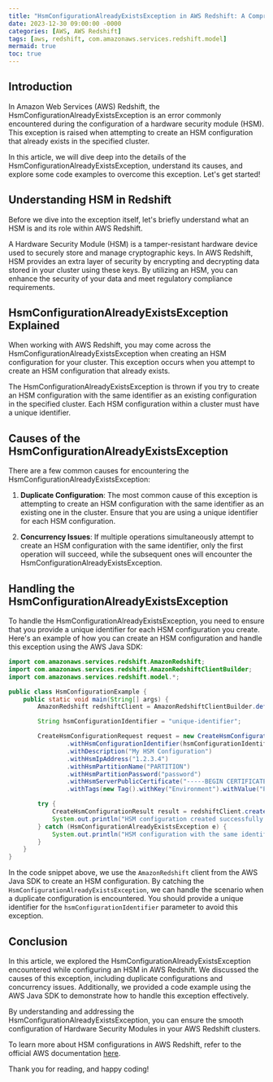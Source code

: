 ```yaml
---
title: "HsmConfigurationAlreadyExistsException in AWS Redshift: A Comprehensive Guide"
date: 2023-12-30 09:00:00 -0000
categories: [AWS, AWS Redshift]
tags: [aws, redshift, com.amazonaws.services.redshift.model]
mermaid: true
toc: true
---
```



## Introduction

In Amazon Web Services (AWS) Redshift, the HsmConfigurationAlreadyExistsException is an error commonly encountered during the configuration of a hardware security module (HSM). This exception is raised when attempting to create an HSM configuration that already exists in the specified cluster.

In this article, we will dive deep into the details of the HsmConfigurationAlreadyExistsException, understand its causes, and explore some code examples to overcome this exception. Let's get started!

## Understanding HSM in Redshift

Before we dive into the exception itself, let's briefly understand what an HSM is and its role within AWS Redshift.

A Hardware Security Module (HSM) is a tamper-resistant hardware device used to securely store and manage cryptographic keys. In AWS Redshift, HSM provides an extra layer of security by encrypting and decrypting data stored in your cluster using these keys. By utilizing an HSM, you can enhance the security of your data and meet regulatory compliance requirements.

## HsmConfigurationAlreadyExistsException Explained

When working with AWS Redshift, you may come across the HsmConfigurationAlreadyExistsException when creating an HSM configuration for your cluster. This exception occurs when you attempt to create an HSM configuration that already exists.

The HsmConfigurationAlreadyExistsException is thrown if you try to create an HSM configuration with the same identifier as an existing configuration in the specified cluster. Each HSM configuration within a cluster must have a unique identifier.

## Causes of the HsmConfigurationAlreadyExistsException

There are a few common causes for encountering the HsmConfigurationAlreadyExistsException:

1. **Duplicate Configuration**: The most common cause of this exception is attempting to create an HSM configuration with the same identifier as an existing one in the cluster. Ensure that you are using a unique identifier for each HSM configuration.

2. **Concurrency Issues**: If multiple operations simultaneously attempt to create an HSM configuration with the same identifier, only the first operation will succeed, while the subsequent ones will encounter the HsmConfigurationAlreadyExistsException.

## Handling the HsmConfigurationAlreadyExistsException

To handle the HsmConfigurationAlreadyExistsException, you need to ensure that you provide a unique identifier for each HSM configuration you create. Here's an example of how you can create an HSM configuration and handle this exception using the AWS Java SDK:

```java
import com.amazonaws.services.redshift.AmazonRedshift;
import com.amazonaws.services.redshift.AmazonRedshiftClientBuilder;
import com.amazonaws.services.redshift.model.*;

public class HsmConfigurationExample {
    public static void main(String[] args) {
        AmazonRedshift redshiftClient = AmazonRedshiftClientBuilder.defaultClient();

        String hsmConfigurationIdentifier = "unique-identifier";

        CreateHsmConfigurationRequest request = new CreateHsmConfigurationRequest()
                .withHsmConfigurationIdentifier(hsmConfigurationIdentifier)
                .withDescription("My HSM Configuration")
                .withHsmIpAddress("1.2.3.4")
                .withHsmPartitionName("PARTITION")
                .withHsmPartitionPassword("password")
                .withHsmServerPublicCertificate("-----BEGIN CERTIFICATE-----\n...")
                .withTags(new Tag().withKey("Environment").withValue("Production"));

        try {
            CreateHsmConfigurationResult result = redshiftClient.createHsmConfiguration(request);
            System.out.println("HSM configuration created successfully!");
        } catch (HsmConfigurationAlreadyExistsException e) {
            System.out.println("HSM configuration with the same identifier already exists!");
        }
    }
}
```

In the code snippet above, we use the `AmazonRedshift` client from the AWS Java SDK to create an HSM configuration. By catching the `HsmConfigurationAlreadyExistsException`, we can handle the scenario when a duplicate configuration is encountered. You should provide a unique identifier for the `hsmConfigurationIdentifier` parameter to avoid this exception.

## Conclusion

In this article, we explored the HsmConfigurationAlreadyExistsException encountered while configuring an HSM in AWS Redshift. We discussed the causes of this exception, including duplicate configurations and concurrency issues. Additionally, we provided a code example using the AWS Java SDK to demonstrate how to handle this exception effectively.

By understanding and addressing the HsmConfigurationAlreadyExistsException, you can ensure the smooth configuration of Hardware Security Modules in your AWS Redshift clusters.

To learn more about HSM configurations in AWS Redshift, refer to the official AWS documentation [here](https://docs.aws.amazon.com/redshift/latest/mgmt/working-with-HSM.html).

Thank you for reading, and happy coding!
